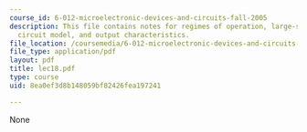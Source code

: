 ```yaml
---
course_id: 6-012-microelectronic-devices-and-circuits-fall-2005
description: This file contains notes for regimes of operation, large-signal equivalent
  circuit model, and output characteristics.
file_location: /coursemedia/6-012-microelectronic-devices-and-circuits-fall-2005/8ea0ef3d8b148059bf82426fea197241_lec18.pdf
file_type: application/pdf
layout: pdf
title: lec18.pdf
type: course
uid: 8ea0ef3d8b148059bf82426fea197241

---
```

None